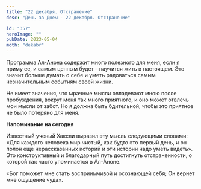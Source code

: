 ```yaml
---
title: "22 декабря. Отстранение"
desc: "День за Днем - 22 декабря. Отстранение"

id: "357"
heroImage: ""
pubDate: 2023-05-04
moth: "dekabr"
---
```


Программа Ал-Анона содержит много полезного для меня, если я приму ее, и самым
ценным будет – научится жить в настоящем. Это значит больше думать о себе и
уметь радоваться самым незначительным событиям своей жизни.

Не имеет значения, что мрачные мысли овладевают мною после пробуждения, вокруг
меня так много приятного, и оно может отвлечь мои мысли от забот. Но я должна
быть бдительной, чтобы это приятное не было потеряно для меня.

**Напоминание на сегодня**

Известный ученый Хаксли выразил эту мысль следующими словами: «Для каждого
человека мир чистый, как будто это первый день, и он полон еще нерассказанных
историй и эти истории надо уметь видеть». Это конструктивный и благодарный
путь достигнуть отстраненности, о которой так часто упоминается в Ал-Аноне.

«Бог поможет мне стать восприимчивой и осознающей себя; Он вернет мне ощущение
чуда».
